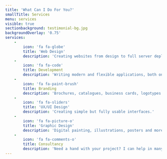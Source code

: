 ```yaml
---
title: 'What Can I Do For You?'
smallTitle: Services
menu: services
visible: true
sectionbackground: testimonial-bg.jpg
backgroundOverlay: '0.75'
services:
    -
        icon: 'fa fa-globe'
        title: 'Web Design'
        description: 'Creating websites from design to full server deployment.'
    -
        icon: 'fa fa-code'
        title: Development
        description: 'Writing modern and flexible applications, both on desktop and mobile.'
    -
        icon: 'fa fa-paint-brush'
        title: Branding
        description: 'Brochures, catalogues, business cards, logotypes and more.'
    -
        icon: 'fa fa-sliders'
        title: 'UX/UI Design'
        description: 'Creating simple but fully usable interfaces.'
    -
        icon: 'fa fa-picture-o'
        title: 'Graphic Design'
        description: 'Digital painting, illustrations, posters and more.'
    -
        icon: 'fa fa-comments-o'
        title: Consultancy
        description: 'Need a hand with your project? I can help in many ways.'
---
```


